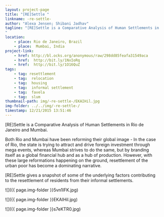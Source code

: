 ```yaml
---
layout: project-page
title: "[RE]Settle "
linkname: -re-settle-
author: "Alexa Jensen; Shibani Jadhav"
tagline: "[RE]Settle is a Comparative Analysis of Human Settlements in Rio de Janeiro, Brazil and Mumbai, India. 
"
location:
    - place: Rio de Janeiro, Brazil
    - place:  Mumbai, India
project-link:
    - href: http://bl.ocks.org/anonymous/raw/298dd85feafa31549aca
    - href:  http://bit.ly/1NxIoRq
    - href:  http://bit.ly/1O16QuZ
tags:
    - tag: resettlement
    - tag:  relocation
    - tag:  housing
    - tag:  informal settlement
    - tag:  favela
    - tag:  slum
thumbnail-path: img/-re-settle-/EKAIHil.jpg
img-folder: ../../img/-re-settle-/
timestamp: 12/21/2015 13:51:46
---
```

[RE]Settle is a Comparative Analysis of Human Settlements in Rio de Janeiro and Mumbai.

Both Rio and Mumbai have been reforming their global image - In the case of Rio, the state is trying to attract and drive foreign investment through mega events, whereas Mumbai strives to do the same, but by branding itself as a global financial hub and as a hub of production. However, with these large reformations happening on the ground, resettlement of the urban poor has become a dominating narrative.

[RE]Settle gives a snapshot of some of the underlying factors contributing to the resettlement of residents from their informal settlements.

![]({{ page.img-folder }}5vn1lFK.jpg)

![]({{ page.img-folder }}EKAIHil.jpg)

![]({{ page.img-folder }}s7eKTR0.jpg)